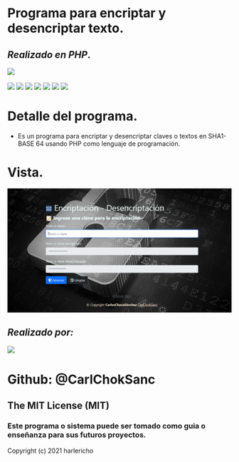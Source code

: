 # Programa para encriptar y desencriptar texto.

## _Realizado en PHP_.
![](https://www.freepnglogos.com/uploads/php-logo-png/php-logo-html-css-php-mysql-logo-png-transparent-14.png)


![](https://img.shields.io/github/stars/pandao/editor.md.svg) ![](https://img.shields.io/github/forks/pandao/editor.md.svg) ![](https://img.shields.io/github/tag/pandao/editor.md.svg) ![](https://img.shields.io/github/release/pandao/editor.md.svg) ![](https://img.shields.io/github/issues/pandao/editor.md.svg) ![](https://img.shields.io/bower/v/editor.md.svg)
![](https://vsmarketplacebadge.apphb.com/version/jock.svg.svg)

# Detalle del programa.
- Es un programa para encriptar y desencriptar claves o textos en SHA1-BASE 64 usando PHP como lenguaje de programación.
# Vista.
![](preview.PNG "PROGRAMA")

## _Realizado por:_
![](https://avatars.githubusercontent.com/u/42042270?s=48&v=4)

# Github: @CarlChokSanc

## The MIT License (MIT)

### Este programa o sistema puede ser tomado como guia o enseñanza para sus futuros  proyectos.
Copyright (c) 2021 harlericho


